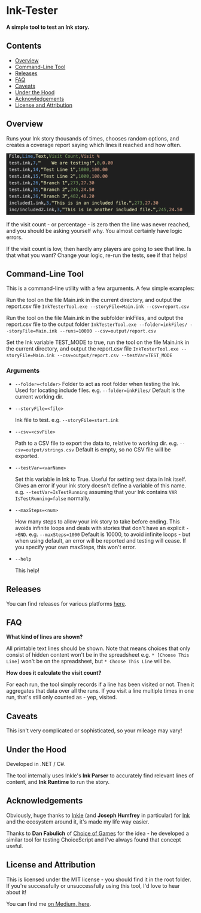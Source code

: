 # Ink-Tester

**A simple tool to test an Ink story.**

## Contents
- [Overview](#overview)
- [Command-Line Tool](#command-line-tool)
- [Releases](#releases)
- [FAQ](#faq)
- [Caveats](#caveats)
- [Under the Hood](#under-the-hood)
- [Acknowledgements](#acknowledgements)
- [License and Attribution](#license-and-attribution)

## Overview

Runs your Ink story thousands of times, chooses random options, and creates a coverage report saying which lines it reached and how often.

![Sample Report](docs/reportcsv.png)

If the visit count - or percentage - is zero then the line was never reached, and you should be asking yourself why. You almost certainly have logic errors.

If the visit count is low, then hardly any players are going to see that line. Is that what you want? Change your logic, re-run the tests, see if that helps!

## Command-Line Tool
This is a command-line utility with a few arguments. A few simple examples:

Run the tool on the file Main.ink in the current directory, and output the report.csv file
`InkTesterTool.exe --storyFile=Main.ink --csv=report.csv`

Run the tool on the file Main.ink in the subfolder inkFiles, and output the report.csv file to the output folder
`InkTesterTool.exe --folder=inkFiles/ --storyFile=Main.ink --runs=10000 --csv=output/report.csv`

Set the Ink variable TEST_MODE to true, run the tool on the file Main.ink in the current directory, and output the report.csv file
`InkTesterTool.exe --storyFile=Main.ink --csv=output/report.csv --testVar=TEST_MODE`

### Arguments

* `--folder=<folder>`
    Folder to act as root folder when testing the Ink. Used for locating include files.
    e.g. `--folder=inkFiles/` 
    Default is the current working dir.

* `--storyFile=<file>`

    Ink file to test.
    e.g. `--storyFile=start.ink`

* `--csv=<csvFile>`

    Path to a CSV file to export the data to, relative to working dir.
    e.g. `--csv=output/strings.csv`
    Default is empty, so no CSV file will be exported.

* `--testVar=<varName>`

    Set this variable in Ink to True. Useful for setting test data in Ink itself. Gives an error if your ink story doesn't define a variable of this name.
    e.g. `--testVar=IsTestRunning` assuming that your Ink contains `VAR IsTestRunning=false` normally.

* `--maxSteps=<num>`

    How many steps to allow your ink story to take before ending. This avoids infinite loops and deals with stories that don't have an explicit `->END`.
    e.g. `--maxSteps=1000`
    Default is 10000, to avoid infinite loops - but when using default, an error will be reported and testing will cease. If you specify your own maxSteps, this won't error.

* `--help`

    This help!

## Releases
You can find releases for various platforms [here](https://github.com/wildwinter/Ink-Tester/releases
).

## FAQ
**What kind of lines are shown?**
    
All printable text lines should be shown. Note that means choices that only consist of hidden content won't be in the spreadsheet e.g. 
`* [Choose This Line]`
won't be on the spreadsheet, but
`* Choose This Line`
will be.

**How does it calculate the visit count?**

For each run, the tool simply records if a line has been visited or not. Then it aggregates that data over all the runs. If you visit a line multiple times in one run, that's still only counted as - yep, visited.

## Caveats
This isn't very complicated or sophisticated, so your mileage may vary!

## Under the Hood
Developed in .NET / C#.

The tool internally uses Inkle's **Ink Parser** to accurately find relevant lines of content, and **Ink Runtime** to run the story.

## Acknowledgements
Obviously, huge thanks to [Inkle](https://www.inklestudios.com/) (and **Joseph Humfrey** in particular) for [Ink](https://www.inklestudios.com/ink/) and the ecosystem around it, it's made my life way easier.

Thanks to **Dan Fabulich** of [Choice of Games](https://www.choiceofgames.com/) for the idea - he developed a similar tool for testing ChoiceScript and I've always found that concept useful.

## License and Attribution
This is licensed under the MIT license - you should find it in the root folder. If you're successfully or unsuccessfully using this tool, I'd love to hear about it!

You can find me [on Medium, here](https://wildwinter.medium.com/).